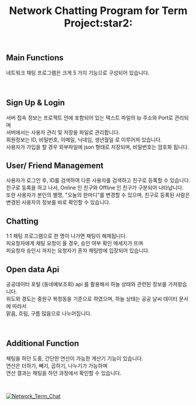 <h1 align="center">
Network Chatting Program for Term Project:star2:
</h1>
<p align="center">

</p>
<br>
<div align="center">
    
</div>

<h2> Main Functions </h2>
<p>네트워크 채팅 프로그램은 크게 5 가지 기능으로 구성되어 있습니다. <br/>
</p><br/>


<h2> Sign Up & Login </h2>
<p>서버 접속 정보는 프로젝트 안에 포함되어 있는 텍스트 파일의 Ip 주소와 Port로 관리되며<br/>
    서버에서는 사용자 관리 및 저장을 파일로 관리합니다.<br/>
    회원정보는 ID, 비밀번호, 이메일, 닉네임, 생년월일 로 이루어져 있습니다.<br/>
    사용자가 가입을 할 경우 외부파일에 json 형태로 저장되며, 비밀번호는 암호화 됩니다.<br/>
</p>

<h2> User/ Friend Management </h2>
<p>사용자가 로그인 후, ID를 검색하여 다른 사용자를 검색하고 친구로 등록할 수 있습니다. <br/>
    친구로 등록을 하고 나서, Online 인 친구와 Offline 인 친구가 구분되어 나타납니다.<br/>
    또한 사용자가 본인의 별명, "오늘의 한마디"를 변경할 수 있으며, 친구로 등록된 사람은 변경된 사용자의 정보를 바로 확인할 수 있습니다. 
</p>

<h2> Chatting </h2>
<p>1:1 채팅 프로그램으로 한 명이 나가면 채팅이 해제됩니다.<br/>
   피요청자에게 채팅 요청이 올 경우, 승인 여부 확인 메세지가 뜨며<br/>
    피요청자 승인시 까지는 요청자가 혼자 채팅방에 입장되어 있습니다.
</p>

<h2> Open data Api </h2>
<p>공공데이터 포털 (동네예보조회) api 를 활용해서 하늘 상태와 관련된 정보를 가져왔습니다.<br/>
    위도와 경도는 중원구 복정동을 기준으로 하였으며, 하늘 상태는 공공 날씨 데이터 문서에 따라서 <br/>
    맑음, 흐림, 구름 많음으로 나누어집니다. 
</p><br/>
    
<h2> Additional Function </h2>
<p> 채팅을 하던 도중, 간단한 연산이 가능한 계산기 기능이 있습니다.<br/>
    연산은 더하기, 빼기, 곱하기, 나누기가 가능하며 <br/>
  연산 결과는 채팅을 하던 과정에서 확인할 수 있습니다.
</p><br/>


[![Network_Term_Chat](http://img.youtube.com/vi/do5qNnuvckQ/0.jpg)](https://youtu.be/do5qNnuvckQ)  

